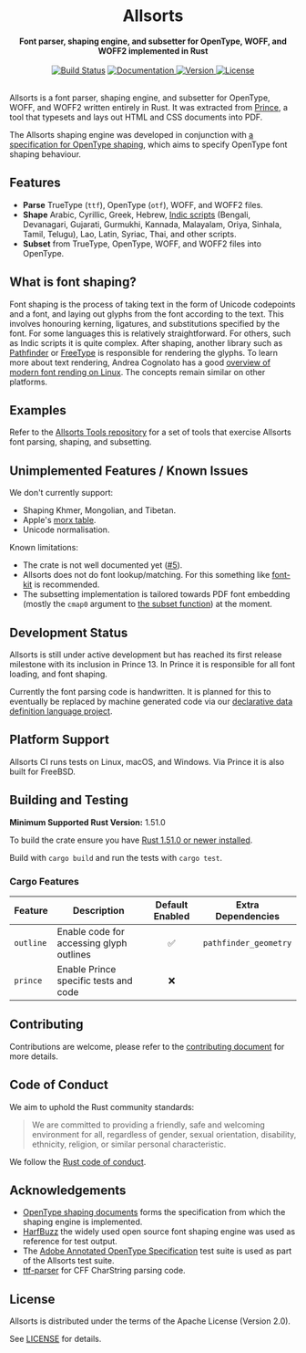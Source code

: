 <h1 align="center">
  <img src="https://github.com/yeslogic/allsorts/raw/master/allsorts.svg?sanitize=1" alt=""><br>
  Allsorts
</h1>

<div align="center">
  <strong>Font parser, shaping engine, and subsetter for OpenType, WOFF, and WOFF2 implemented in Rust</strong>
</div>

<br>

<div align="center">
  <a href="https://travis-ci.com/yeslogic/allsorts">
    <img src="https://travis-ci.com/yeslogic/allsorts.svg?token=4GA6ydxNNeb6XeELrMmg&amp;branch=master" alt="Build Status"></a>
  <a href="https://docs.rs/allsorts">
    <img src="https://docs.rs/allsorts/badge.svg" alt="Documentation">
  </a>
  <a href="https://crates.io/crates/allsorts">
    <img src="https://img.shields.io/crates/v/allsorts.svg" alt="Version">
  </a>
  <a href="https://github.com/yeslogic/allsorts/blob/master/LICENSE">
    <img src="https://img.shields.io/crates/l/allsorts.svg" alt="License">
  </a>
</div>

<br>

Allsorts is a font parser, shaping engine, and subsetter for OpenType, WOFF, and WOFF2
written entirely in Rust. It was extracted from
[Prince](https://www.princexml.com/), a tool that typesets and lays out HTML
and CSS documents into PDF.

The Allsorts shaping engine was developed in conjunction with [a specification
for OpenType shaping](https://github.com/n8willis/opentype-shaping-documents/),
which aims to specify OpenType font shaping behaviour.

## Features

* **Parse** TrueType (`ttf`), OpenType (`otf`), WOFF, and WOFF2 files.
* **Shape** Arabic, Cyrillic, Greek, Hebrew, [Indic
  scripts](https://en.wikipedia.org/wiki/Languages_of_India) (Bengali,
  Devanagari, Gujarati, Gurmukhi, Kannada, Malayalam, Oriya, Sinhala, Tamil,
  Telugu), Lao, Latin, Syriac, Thai, and other scripts.
* **Subset** from TrueType, OpenType, WOFF, and WOFF2 files into OpenType.

## What is font shaping?

Font shaping is the process of taking text in the form of Unicode codepoints
and a font, and laying out glyphs from the font according to the text. This
involves honouring kerning, ligatures, and substitutions specified by the font.
For some languages this is relatively straightforward. For others, such as
Indic scripts it is quite complex. After shaping, another library such as
[Pathfinder](https://github.com/servo/pathfinder) or
[FreeType](https://www.freetype.org/) is responsible for rendering the glyphs.
To learn more about text rendering, Andrea Cognolato has a good [overview of
modern font rending on
Linux](https://mrandri19.github.io/2019/07/24/modern-text-rendering-linux-overview.html).
The concepts remain similar on other platforms.

## Examples

Refer to the [Allsorts Tools repository](https://github.com/yeslogic/allsorts-tools) for
a set of tools that exercise Allsorts font parsing, shaping, and subsetting.

## Unimplemented Features / Known Issues

We don't currently support:

* Shaping Khmer, Mongolian, and Tibetan.
* Apple's [morx table](https://developer.apple.com/fonts/TrueType-Reference-Manual/RM06/Chap6morx.html).
* Unicode normalisation.

Known limitations:

* The crate is not well documented yet ([#5](https://github.com/yeslogic/allsorts/issues/5)).
* Allsorts does not do font lookup/matching. For this something like
  [font-kit](https://github.com/pcwalton/font-kit) is recommended.
* The subsetting implementation is tailored towards PDF font embedding (mostly
  the `cmap0` argument to
  [the subset function](https://docs.rs/allsorts/latest/allsorts/subset/fn.subset.html))
  at the moment.

## Development Status

Allsorts is still under active development but has reached its first release
milestone with its inclusion in Prince 13. In Prince it is responsible for
all font loading, and font shaping.

Currently the font parsing code is handwritten. It is planned for this to
eventually be replaced by machine generated code via our [declarative data
definition language project](https://github.com/yeslogic/fathom).

## Platform Support

Allsorts CI runs tests on Linux, macOS, and Windows. Via Prince it is also
built for FreeBSD.

## Building and Testing

**Minimum Supported Rust Version:** 1.51.0

To build the crate ensure you have [Rust 1.51.0 or newer installed](https://www.rust-lang.org/tools/install).

Build with `cargo build` and run the tests with `cargo test`.

### Cargo Features

| Feature   | Description                              | Default Enabled | Extra Dependencies    |
|-----------|------------------------------------------|:---------------:|-----------------------|
| `outline` | Enable code for accessing glyph outlines |        ✅        | `pathfinder_geometry` |
| `prince`  | Enable Prince specific tests and code    |        ❌        |                       |

## Contributing

Contributions are welcome, please refer to the
[contributing document](https://github.com/yeslogic/allsorts/blob/master/CONTRIBUTING.md)
for more details.

## Code of Conduct

We aim to uphold the Rust community standards:

> We are committed to providing a friendly, safe and welcoming environment for
> all, regardless of gender, sexual orientation, disability, ethnicity,
> religion, or similar personal characteristic.

We follow the [Rust code of conduct](https://www.rust-lang.org/policies/code-of-conduct).

## Acknowledgements

* [OpenType shaping documents](https://github.com/n8willis/opentype-shaping-documents/)
  forms the specification from which the shaping engine is implemented.
* [HarfBuzz](https://github.com/harfbuzz/harfbuzz) the widely used open source
  font shaping engine was used as reference for test output.
* The [Adobe Annotated OpenType Specification](https://github.com/adobe-type-tools/aots)
  test suite is used as part of the Allsorts test suite.
* [ttf-parser](https://github.com/RazrFalcon/ttf-parser) for CFF CharString parsing code.

## License

Allsorts is distributed under the terms of the Apache License (Version 2.0).

See [LICENSE](https://github.com/yeslogic/allsorts/blob/master/LICENSE) for details.
